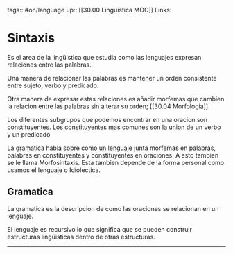 tags:: #on/language
up:: [[30.00 Linguistica MOC]]
Links: 
# Sintaxis
Es el area de la lingüistica que estudia como las lenguajes expresan relaciones entre las palabras.

Una manera de relacionar las palabras es mantener un orden consistente entre sujeto, verbo y predicado.

Otra manera de expresar estas relaciones es añadir morfemas que cambien la relacion entre las palabras sin alterar su orden; [[30.04 Morfologia]].

Los diferentes subgrupos que podemos encontrar en una oracion son constituyentes. Los constituyentes mas comunes son la union de un verbo y un predicado

La gramatica habla sobre como un lenguaje junta morfemas en palabras, palabras en constituyentes y constituyentes en oraciones. A esto tambien se le llama Morfosintaxis. Esta tambien depende de la forma personal como usamos el lenguaje o Idiolectica.

## Gramatica
La gramatica es la descripcion de como las oraciones se relacionan en un lenguaje.

El lenguaje es recursivo lo que significa que se pueden construir estructuras lingüisticas dentro de otras estructuras.
___
